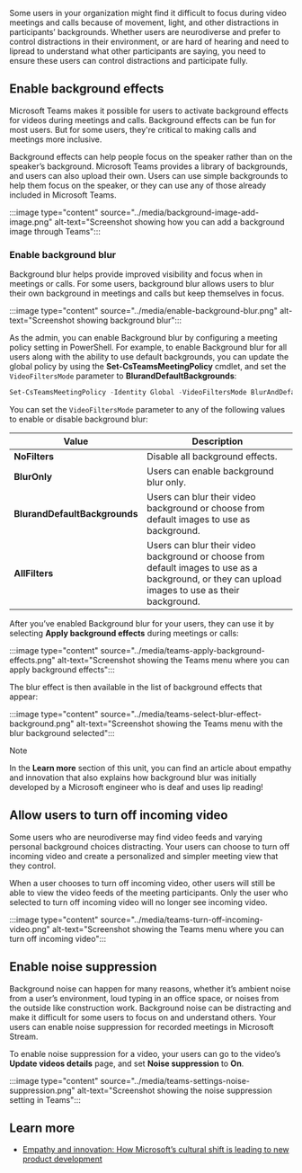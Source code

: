 Some users in your organization might find it difficult to focus during video meetings and calls because of movement, light, and other distractions in participants’ backgrounds. Whether users are neurodiverse and prefer to control distractions in their environment, or are hard of hearing and need to lipread to understand what other participants are saying, you need to ensure these users can control distractions and participate fully.

## Enable background effects

Microsoft Teams makes it possible for users to activate background effects for videos during meetings and calls. Background effects can be fun for most users. But for some users, they're critical to making calls and meetings more inclusive.

Background effects can help people focus on the speaker rather than on the speaker’s background. Microsoft Teams provides a library of backgrounds, and users can also upload their own. Users can use simple backgrounds to help them focus on the speaker, or they can use any of those already included in Microsoft Teams.

:::image type="content" source="../media/background-image-add-image.png" alt-text="Screenshot showing how you can add a background image through Teams":::

### Enable background blur

Background blur helps provide improved visibility and focus when in meetings or calls. For some users, background blur allows users to blur their own background in meetings and calls but keep themselves in focus.

:::image type="content" source="../media/enable-background-blur.png" alt-text="Screenshot showing background blur":::

As the admin, you can enable Background blur by configuring a meeting policy setting in PowerShell.  For example, to enable Background blur for all users along with the ability to use default backgrounds, you can update the global policy by using the **Set-CsTeamsMeetingPolicy** cmdlet, and set the `VideoFiltersMode` parameter to **BlurandDefaultBackgrounds**:

```powershell
Set-CsTeamsMeetingPolicy -Identity Global -VideoFiltersMode BlurAndDefaultBackgrounds

```

You can set the `VideoFiltersMode` parameter to any of the following values to enable or disable background blur:

| Value                     | Description                                              |
| ----------------------------- | ------------------------------------------------------------ |
| **NoFilters**                 | Disable all background effects.                              |
| **BlurOnly**                  | Users can enable background blur only.                       |
| **BlurandDefaultBackgrounds** | Users can blur their video background or choose from default images to use as background. |
| **AllFilters**                | Users can blur their video background or choose from default images to  use as a background, or they can upload images to use as their background. |

After you’ve enabled Background blur for your users, they can use it by selecting **Apply background effects** during meetings or calls:

:::image type="content" source="../media/teams-apply-background-effects.png" alt-text="Screenshot showing the Teams menu where you can apply background effects":::

The blur effect is then available in the list of background effects that appear:

:::image type="content" source="../media/teams-select-blur-effect-background.png" alt-text="Screenshot showing the Teams menu with the blur background selected":::

> [!NOTE]
>
> In the **Learn more** section of this unit, you can find an article about empathy and innovation that also explains how background blur was initially developed by a Microsoft engineer who is deaf and uses lip reading!

## Allow users to turn off incoming video

Some users who are neurodiverse may find video feeds and varying personal background choices distracting. Your users can choose to turn off incoming video and create a personalized and simpler meeting view that they control.

When a user chooses to turn off incoming video, other users will still be able to view the video feeds of the meeting participants. Only the user who selected to turn off incoming video will no longer see incoming video.

:::image type="content" source="../media/teams-turn-off-incoming-video.png" alt-text="Screenshot showing the Teams menu where you can turn off incoming video":::

## Enable noise suppression

Background noise can happen for many reasons, whether it’s ambient noise from a user’s environment, loud typing in an office space, or noises from the outside like construction work. Background noise can be distracting and make it difficult for some users to focus on and understand others.  Your users can enable noise suppression for recorded meetings in Microsoft Stream.

To enable noise suppression for a video, your users can go to the video’s **Update videos details** page, and set **Noise suppression** to **On**.

:::image type="content" source="../media/teams-settings-noise-suppression.png" alt-text="Screenshot showing the noise suppression setting in Teams":::

## Learn more

- [Empathy and innovation: How Microsoft’s cultural shift is leading to new product development](https://news.microsoft.com/innovation-stories/empathy-innovation-accessibility/)
